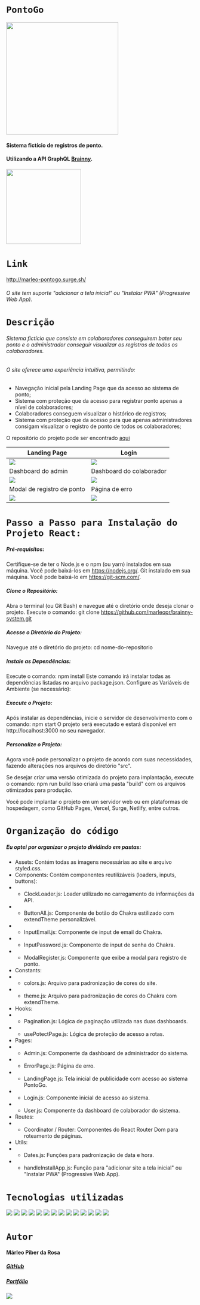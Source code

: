 # `PontoGo`

<img src="./public/img/imgLogoPontoGo.svg" width="300px">

#### Sistema fictício de registros de ponto. 
#### Utilizando a API GraphQL [Brainny](http://test.frontend.api.brainny.cc/graphql).
<img src="./src/assets/BrainnyLogoReadme.png" width="200px">

# `Link`

http://marleo-pontogo.surge.sh/

###### O site tem suporte "adicionar a tela inicial" ou "Instalar PWA" (Progressive Web App).

# `Descrição`

###### Sistema fictício que consiste em colaboradores conseguirem bater seu ponto e o administrador conseguir visualizar os registros de todos os colaboradores. 

###### O site oferece uma experiência intuitiva, permitindo:

- Navegação inicial pela Landing Page que da acesso ao sistema de ponto;
- Sistema com proteção que da acesso para registrar ponto apenas a nível de colaboradores;
- Colaboradores conseguem visualizar o histórico de registros;
- Sistema com proteção que da acesso para que apenas administradores consigam visualizar o registro de ponto de todos os colaboradores;

O repositório do projeto pode ser encontrado [aqui](https://github.com/marleopr/brainny-system)

| Landing Page                                  | Login                                  |
| --------------------------------------------- |   ------------------------------------ |
| <img src="src\assets\printLandingPage.png" >  | <img src="src\assets\printLogin.png" > |
| Dashboard do admin                            | Dashboard do colaborador               |
| <img src="src\assets\printAdmin.png" >        | <img src="src\assets\printUser.png" >  |
| Modal de registro de ponto                    | Página de erro                         |
| <img src="src\assets\printModal.png" >        | <img src="src\assets\printError.png" > |


# `Passo a Passo para Instalação do Projeto React:`

##### Pré-requisitos:

Certifique-se de ter o Node.js e o npm (ou yarn) instalados em sua máquina. Você pode baixá-los em https://nodejs.org/.
Git instalado em sua máquina. Você pode baixá-lo em https://git-scm.com/.

##### Clone o Repositório:

Abra o terminal (ou Git Bash) e navegue até o diretório onde deseja clonar o projeto.
Execute o comando: git clone https://github.com/marleopr/brainny-system.git

##### Acesse o Diretório do Projeto:

Navegue até o diretório do projeto: cd nome-do-repositorio

##### Instale as Dependências:

Execute o comando: npm install
Este comando irá instalar todas as dependências listadas no arquivo package.json.
Configure as Variáveis de Ambiente (se necessário):

##### Execute o Projeto:

Após instalar as dependências, inicie o servidor de desenvolvimento com o comando: npm start
O projeto será executado e estará disponível em http://localhost:3000 no seu navegador.

##### Personalize o Projeto:

Agora você pode personalizar o projeto de acordo com suas necessidades, fazendo alterações nos arquivos do diretório "src".

Se desejar criar uma versão otimizada do projeto para implantação, execute o comando: npm run build
Isso criará uma pasta "build" com os arquivos otimizados para produção.

Você pode implantar o projeto em um servidor web ou em plataformas de hospedagem, como GitHub Pages, Vercel, Surge, Netlify, entre outros.

# `Organização do código`

##### Eu optei por organizar o projeto dividindo em pastas:

- Assets: Contém todas as imagens necessárias ao site e arquivo styled.css.
- Components: Contém componentes reutilizáveis (loaders, inputs, buttons):
- - ClockLoader.js: Loader utilizado no carregamento de informações da API.
- - ButtonAll.js: Componente de botão do Chakra estilizado com extendTheme personalizável.
- - InputEmail.js: Componente de input de email do Chakra.
- - InputPassword.js: Componente de input de senha do Chakra.
- - ModalRegister.js: Componente que exibe a modal para registro de ponto.
- Constants:
- - colors.js: Arquivo para padronização de cores do site.
- - theme.js: Arquivo para padronização de cores do Chakra com extendTheme.
- Hooks:
- - Pagination.js: Lógica de paginação utilizada nas duas dashboards.
- - usePotectPage.js: Lógica de proteção de acesso a rotas.
- Pages:
- - Admin.js: Componente da dashboard de administrador do sistema.
- - ErrorPage.js: Página de erro.
- - LandingPage.js: Tela inicial de publicidade com acesso ao sistema PontoGo. 
- - Login.js: Componente inicial de acesso ao sistema.
- - User.js: Componente da dashboard de colaborador do sistema.
- Routes:
- - Coordinator / Router: Componentes do React Router Dom para roteamento de páginas.
- Utils:
- - Dates.js: Funções para padronização de data e hora.
- - handleInstallApp.js: Função para "adicionar site a tela inicial" ou "Instalar PWA" (Progressive Web App).

# `Tecnologias utilizadas`

<div>
<img src="https://img.shields.io/badge/Visual_Studio_Code-0078D4?style=for-the-badge&logo=visual%20studio%20code&logoColor=white">
<img src="https://img.shields.io/badge/JavaScript-F7DF1E?style=for-the-badge&logo=javascript&logoColor=black">
<img src="https://img.shields.io/badge/React-20232A?style=for-the-badge&logo=react&logoColor=61DAFB">
<img src="https://img.shields.io/badge/HTML5-E34F26?style=for-the-badge&logo=html5&logoColor=white">
<img src="https://img.shields.io/badge/CSS3-1572B6?style=for-the-badge&logo=css3&logoColor=white">
<img src="https://img.shields.io/badge/styled--components-DB7093?style=for-the-badge&logo=styled-components&logoColor=white">
<img src="https://img.shields.io/badge/GIT-E44C30?style=for-the-badge&logo=git&logoColor=white">
<img src="https://img.shields.io/badge/GitHub-100000?style=for-the-badge&logo=github&logoColor=white">
<img src="https://img.shields.io/badge/Markdown-000000?style=for-the-badge&logo=markdown&logoColor=white">
<img src="https://img.shields.io/badge/React_Router-CA4245?style=for-the-badge&logo=react-router&logoColor=white">
<img src="src\assets\chakraLogo.png" > 
<img src="src\assets\graphqlLogo.png" > 
<img src="src\assets\apolloLogo.png" > 
<img src="src\assets\surgeLogo.png" > 
</div>

# `Autor`

#### Márleo Piber da Rosa 
##### [GitHub](https://github.com/marleopr)
##### [Portfólio](https://marleo-portfolio.vercel.app/)

<img src="src\assets\marleopr.jpg">
